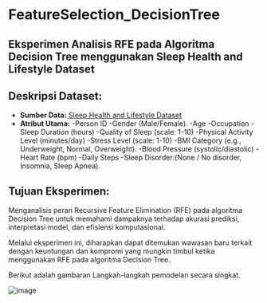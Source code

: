 # FeatureSelection_DecisionTree
## Eksperimen Analisis RFE pada Algoritma Decision Tree menggunakan Sleep Health and Lifestyle Dataset

## Deskripsi Dataset:
- **Sumber Data:** [Sleep Health and Lifestyle Dataset](https://www.kaggle.com/datasets/uom190346a/sleep-health-and-lifestyle-dataset)
- **Atribut Utama:**
    -Person ID
    -Gender (Male/Female).
    -Age
    -Occupation
    -Sleep Duration (hours)
    -Quality of Sleep (scale: 1-10)
    -Physical Activity Level (minutes/day)
    -Stress Level (scale: 1-10)
    -BMI Category (e.g., Underweight, Normal, Overweight).
    -Blood Pressure (systolic/diastolic)
    -Heart Rate (bpm)
    -Daily Steps
    -Sleep Disorder:(None / No disorder, Insomnia, Sleep Apnea).

## Tujuan Eksperimen:
Menganalisis peran Recursive Feature Elimination (RFE) pada algoritma Decision Tree untuk memahami dampaknya terhadap akurasi prediksi, interpretasi model, dan efisiensi komputasional.

Melalui eksperimen ini, diharapkan dapat ditemukan wawasan baru terkait dengan keuntungan dan kompromi yang mungkin timbul ketika menggunakan RFE pada algoritma Decision Tree.

Berikut adalah gambaran Langkah-langkah pemodelan secara singkat.

![image](https://github.com/cene-le/FeatureSelection_DecisionTree/assets/85781544/ca04851f-a6c6-49fe-aa54-f89852778dec)



